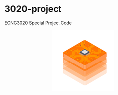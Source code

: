 # 3020-project
ECNG3020 Special Project Code

<p align="center">
  <a href="https://github.com/github_username/repo_name">
    <img src="CircuitNet-Logo-01.svg" alt="Logo" width="200" height="200">
  </a>
